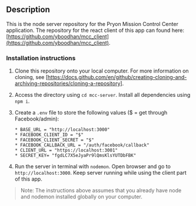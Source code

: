 ## Description

This is the node server repository for the Pryon Mission Control Center application. The repository for the react client of this app can found here: [https://github.com/yboodhan/mcc_client](https://github.com/yboodhan/mcc_client).

### Installation instructions

1. Clone this repository onto your local computer. For more information on cloning, see [https://docs.github.com/en/github/creating-cloning-and-archiving-repositories/cloning-a-repository].

2. Access the directory using `cd mcc-server`. Install all dependencies using `npm i`.

3. Create a `.env` file to store the following values ($ = get through Facebook/admin):
    ```
    * BASE_URL = "http://localhost:3000"
    * FACEBOOK_CLIENT_ID = "$"
    * FACEBOOK_CLIENT_SECRET = "$"
    * FACEBOOK_CALLBACK_URL = "/auth/facebook/callback"
    * CLIENT_URL = "https://localhost:3001"
    * SECRET_KEY= "fgdLC7X5eJyaPr9lQmsKlsYUTDbFBK"
    ```
4. Run the server in terminal with `nodemon`. Open browser and go to `http://localhost:3000`. Keep server running while using the client part of this app.

> Note: The instructions above assumes that you already have node and nodemon installed globally on your computer.


